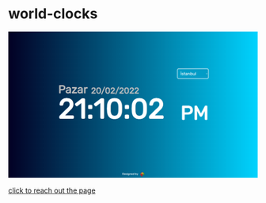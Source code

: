 # world-clocks
![sample screenshot](https://github.com/huseyinsglm/world-clocks/blob/dfdba40e32bf66ca07e83ecf765304d409da498d/img/screenshot.png?raw=true)

[click to reach out the page](https://huseyinsglm.github.io/world-clocks/)
